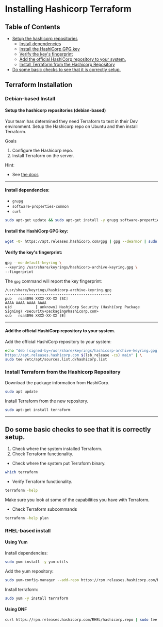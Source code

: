 
# Installing Hashicorp Terraform



## Table of Contents
* [Setup the hashicorp repositories](#setup-the-hashicorp-repositories) 
    * [Install dependencies](#install-dependencies) 
    * [Install the HashiCorp GPG key](#install-the-hashicorp-gpg-key) 
    * [Verify the key's fingerprint](#verify-the-keys-fingerprint) 
    * [Add the official HashiCorp repository to your system.](#add-the-official-hashicorp-repository-to-your-system) 
    * [Install Terraform from the Hashicorp Repository](#install-terraform-from-the-hashicorp-repository) 
* [Do some basic checks to see that it is correctly setup.](#do-some-basic-checks-to-see-that-it-is-correctly-setup) 


## Terraform Installation

### Debian-based Install
#### Setup the hashicorp repositories (debian-based)

Your team has determined they need Terraform to test in their Dev environment.
Setup the Hashicorp repo on Ubuntu and then install Terraform.

Goals
1. Configure the Hashicorp repo.
2. Install Terraform on the server.  

Hint:  
* See [the docs](https://developer.hashicorp.com/terraform/tutorials/aws-get-started/install-cli)


---

#### Install dependencies:
* `gnupg`
* `software-properties-common`
* `curl`

```bash
sudo apt-get update && sudo apt-get install -y gnupg software-properties-common
```

#### Install the HashiCorp GPG key:

```bash
wget -O- https://apt.releases.hashicorp.com/gpg | gpg --dearmor | sudo tee /usr/share/keyrings/hashicorp-archive-keyring.gpg
```

#### Verify the key's fingerprint:
```bash
gpg --no-default-keyring \
--keyring /usr/share/keyrings/hashicorp-archive-keyring.gpg \
--fingerprint
```

The `gpg` command will report the key fingerprint:
```plaintext
/usr/share/keyrings/hashicorp-archive-keyring.gpg
-------------------------------------------------
pub   rsa4096 XXXX-XX-XX [SC]
AAAA AAAA AAAA AAAA
uid           [ unknown] HashiCorp Security (HashiCorp Package Signing) <security+packaging@hashicorp.com>
sub   rsa4096 XXXX-XX-XX [E]
```

---

#### Add the official HashiCorp repository to your system. 
Add the official HashiCorp repository to your system:
```bash
echo "deb [signed-by=/usr/share/keyrings/hashicorp-archive-keyring.gpg] \
https://apt.releases.hashicorp.com $(lsb_release -cs) main" | \
sudo tee /etc/apt/sources.list.d/hashicorp.list
```

### Install Terraform from the Hashicorp Repository
Download the package information from HashiCorp.
```bash
sudo apt update
```

Install Terraform from the new repository.
```bash
sudo apt-get install terraform
```



---

## Do some basic checks to see that it is correctly setup.

1. Check where the system installed Terraform.  
2. Check Terraform functionality.  


* Check where the system put Terraform binary.
```bash
which terraform
```

* Verify Terraform functionality.
```bash
terraform -help
```
Make sure you look at some of the capabilities you have with Terraform.

* Check Terraform subcommands
```bash
terraform -help plan
```

### RHEL-based install
#### Using Yum
Install dependencies:
```bash
sudo yum install -y yum-utils
```

Add the yum repository:
```bash
sudo yum-config-manager --add-repo https://rpm.releases.hashicorp.com/RHEL/hashicorp.repo
```

Install terraform:
```bash
sudo yum -y install terraform
```

#### Using DNF

```bash
curl https://rpm.releases.hashicorp.com/RHEL/hashicorp.repo | sudo tee /etc/yum.repos.d/hashicorp.repo
```


